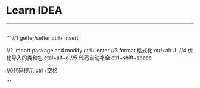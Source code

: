# Learn IDEA 

---
## 
'''
//1 getter/setter 
ctrl+ insert

//2 import package and modify
ctrl+ enter
//3 format 格式化
ctrl+alt+L
//4 优化导入的类和包
ctal+alt+o
//5 代码自动补全
ctrl+shift+space

//6代码提示
ctrl+空格


'''